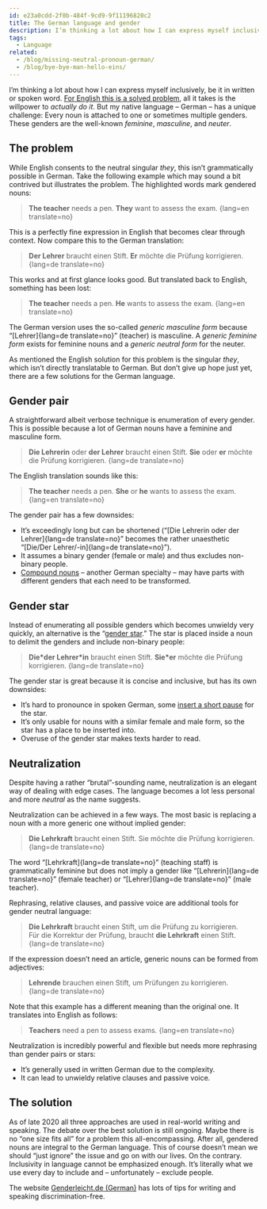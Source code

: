 ```yaml
---
id: e23a0cdd-2f0b-484f-9cd9-9f11196820c2
title: The German language and gender
description: I’m thinking a lot about how I can express myself inclusively, be it in written or spoken word.
tags:
  - Language
related:
  - /blog/missing-neutral-pronoun-german/
  - /blog/bye-bye-man-hello-eins/
---
```


I’m thinking a lot about how I can express myself inclusively, be it in written or spoken word. [For English this is a solved problem](https://en.wikipedia.org/wiki/Singular_they), all it takes is the willpower to _actually do it_. But my native language – German – has a unique challenge: Every noun is attached to one or sometimes multiple genders. These genders are the well-known _feminine_, _masculine_, and _neuter_.

## The problem

While English consents to the neutral singular _they_, this isn’t grammatically possible in German. Take the following example which may sound a bit contrived but illustrates the problem. The highlighted words mark gendered nouns:

> **The teacher** needs a pen. **They** want to assess the exam.
> {lang=en translate=no}

This is a perfectly fine expression in English that becomes clear through context. Now compare this to the German translation:

> **Der Lehrer** braucht einen Stift. **Er** möchte die Prüfung korrigieren.
> {lang=de translate=no}

This works and at first glance looks good. But translated back to English, something has been lost:

> **The teacher** needs a pen. **He** wants to assess the exam.
> {lang=en translate=no}

The German version uses the so-called _generic masculine form_ because “[Lehrer]{lang=de translate=no}” (teacher) is masculine. A _generic feminine form_ exists for feminine nouns and a _generic neutral form_ for the neuter.

As mentioned the English solution for this problem is the singular _they_, which isn’t directly translatable to German. But don’t give up hope just yet, there are a few solutions for the German language.

## Gender pair

A straightforward albeit verbose technique is enumeration of every gender. This is possible because a lot of German nouns have a feminine and masculine form.

> **Die Lehrerin** oder **der Lehrer** braucht einen Stift. **Sie** oder **er** möchte die Prüfung korrigieren.
> {lang=de translate=no}

The English translation sounds like this:

> **The teacher** needs a pen. **She** or **he** wants to assess the exam.
> {lang=en translate=no}

The gender pair has a few downsides:

- It’s exceedingly long but can be shortened (“[Die Lehrerin oder der Lehrer]{lang=de translate=no}” becomes the rather unaesthetic “[Die/Der Lehrer/-in]{lang=de translate=no}”).
- It assumes a binary gender (female or male) and thus excludes non-binary people.
- [Compound nouns](https://en.wikipedia.org/wiki/German_nouns#Compounds) – another German specialty – may have parts with different genders that each need to be transformed.

## Gender star

Instead of enumerating all possible genders which becomes unwieldy very quickly, an alternative is the “[gender star](https://en.wikipedia.org/wiki/Gender_star).” The star is placed inside a noun to delimit the genders and include non-binary people:

> **Die\*der Lehrer\*in** braucht einen Stift. **Sie\*er** möchte die Prüfung korrigieren.
> {lang=de translate=no}

The gender star is great because it is concise and inclusive, but has its own downsides:

- It’s hard to pronounce in spoken German, some [insert a short pause](https://en.wikipedia.org/wiki/Glottal_stop) for the star.
- It’s only usable for nouns with a similar female and male form, so the star has a place to be inserted into.
- Overuse of the gender star makes texts harder to read.

## Neutralization

Despite having a rather “brutal”-sounding name, neutralization is an elegant way of dealing with edge cases. The language becomes a lot less personal and more _neutral_ as the name suggests.

Neutralization can be achieved in a few ways. The most basic is replacing a noun with a more generic one without implied gender:

> **Die Lehrkraft** braucht einen Stift. Sie möchte die Prüfung korrigieren.
> {lang=de translate=no}

The word “[Lehrkraft]{lang=de translate=no}” (teaching staff) is grammatically feminine but does not imply a gender like “[Lehrerin]{lang=de translate=no}” (female teacher) or “[Lehrer]{lang=de translate=no}” (male teacher).

Rephrasing, relative clauses, and passive voice are additional tools for gender neutral language:

> **Die Lehrkraft** braucht einen Stift, um die Prüfung zu korrigieren.\
> Für die Korrektur der Prüfung, braucht **die Lehrkraft** einen Stift.
> {lang=de translate=no}

If the expression doesn’t need an article, generic nouns can be formed from adjectives:

> **Lehrende** brauchen einen Stift, um Prüfungen zu korrigieren.
> {lang=de translate=no}

Note that this example has a different meaning than the original one. It translates into English as follows:

> **Teachers** need a pen to assess exams.
> {lang=en translate=no}

Neutralization is incredibly powerful and flexible but needs more rephrasing than gender pairs or stars:

- It’s generally used in written German due to the complexity.
- It can lead to unwieldy relative clauses and passive voice.

## The solution

As of late 2020 all three approaches are used in real-world writing and speaking. The debate over the best solution is still ongoing. Maybe there is no “one size fits all” for a problem this all-encompassing. After all, gendered nouns are integral to the German language. This of course doesn’t mean we should “just ignore” the issue and go on with our lives. On the contrary. Inclusivity in language cannot be emphasized enough. It’s literally what we use every day to include and – unfortunately – exclude people.

The website [Genderleicht.de (German)](https://www.genderleicht.de) has lots of tips for writing and speaking discrimination-free.
